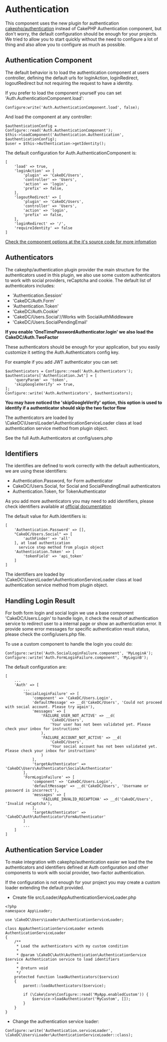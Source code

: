Authentication
==============
This component uses the new plugin for authentication [cakephp/authentication](https://github.com/cakephp/authentication/)
instead of CakePHP Authentication component, but don't worry, the default configuration should be enough for your
projects. We tried to allow you to start quickly without the need to configure a lot of thing and also
allow you to configure as much as possible.

Authentication Component
------------------------

The default behavior is to load the authentication component at users controller, 
defining the default urls for loginAction, loginRedirect, logoutRedirect but not requiring 
the request to have a identity.

If you prefer to load the component yourself you can set 'Auth.AuthenticationComponent.load':

```
Configure:write('Auth.AuthenticationComponent.load', false);
```

And load the component at any controller:

```
$authenticationConfig = Configure::read('Auth.AuthenticationComponent');
$this->loadComponent('Authentication.Authentication', $authenticationConfig);
$user = $this->Authentication->getIdentity();
```
The default configuration for Auth.AuthenticationComponent is:

```
[
    'load' => true,
    'loginAction' => [
        'plugin' => 'CakeDC/Users',
        'controller' => 'Users',
        'action' => 'login',
        'prefix' => false,
    ],
    'logoutRedirect' => [
        'plugin' => 'CakeDC/Users',
        'controller' => 'Users',
        'action' => 'login',
        'prefix' => false,
    ],
    'loginRedirect' => '/',
    'requireIdentity' => false
]
```

[Check the component options at the it's source code for more infomation](https://github.com/cakephp/authentication/blob/master/src/Controller/Component/AuthenticationComponent.php#L38)

Authenticators
--------------

The cakephp/authentication plugin provider the main structure for the authenticators used in this plugin,
we also use some custom authenticators to work with social providers, reCaptcha and cookie. The default
list of authenticators includes:

- 'Authentication.Session'
- 'CakeDC/Auth.Form'
- 'Authentication.Token'
- 'CakeDC/Auth.Cookie'
- 'CakeDC/Users.Social'//Works with SocialAuthMiddleware
- 'CakeDC/Users.SocialPendingEmail'

**If you enable 'OneTimePasswordAuthenticator.login' we also load the CakeDC/Auth.TwoFactor**

These authenticators should be enough for your application, but you easily customize it
setting the Auth.Authenticators config key.
  
For example if you add JWT authenticator you can set:

```
$authenticators = Configure::read('Auth.Authenticators');
$authenticators['Authentication.Jwt'] = [
    'queryParam' => 'token',
    'skipGoogleVerify' => true,
]; 
Configure::write('Auth.Authenticators', $authenticators);

``` 
**You may have noticed the 'skipGoogleVerify' option, this option is used to identify if a authenticator should skip
the two factor flow**

The authenticators are loaded by \CakeDC\Users\Loader\AuthenticationServiceLoader class at load authentication
service method from plugin object.
 
See the full Auth.Authenticators at config/users.php

Identifiers
-----------
The identifies are defined to work correctly with the default authenticators, we are using these identifiers:

- Authentication.Password, for Form authenticator
- CakeDC/Users.Social, for Social and SocialPendingEmail authenticators
- Authentication.Token, for TokenAuthenticator

As you add more authenticators you may need to add identifiers, please check identifiers available at 
[official documentation](https://github.com/cakephp/authentication/blob/master/docs/Identifiers.md)

The default value for Auth.Identifiers is:
```
[
    'Authentication.Password' => [],
    "CakeDC/Users.Social" => [
        'authFinder' => 'all'
    ], at load authentication
      service step method from plugin object
    'Authentication.Token' => [
        'tokenField' => 'api_token'
    ]
]
```
The identifiers are loaded by \CakeDC\Users\Loader\AuthenticationServiceLoader class at load authentication
service method from plugin object.


Handling Login Result
---------------------
For both form login and social login we use a base component 'CakeDC/Users.Login' to handle login,
it check the result of authentication service to redirect user to a internal page or show an authentication
error. It provide some error messages for specific authentication result status, please check the config/users.php file.

To use a custom component to handle the login you could do:
```
Configure::write('Auth.SocialLoginFailure.component', 'MyLoginA');
Configure::write('Auth.FormLoginFailure.component', 'MyLoginB');
``` 

The default configuration are:
```
[
    ...
    'Auth' => [
        ...
        'SocialLoginFailure' => [
            'component' => 'CakeDC/Users.Login',
            'defaultMessage' => __d('CakeDC/Users', 'Could not proceed with social account. Please try again'),
            'messages' => [
                'FAILURE_USER_NOT_ACTIVE' => __d(
                    'CakeDC/Users',
                    'Your user has not been validated yet. Please check your inbox for instructions'
                ),
                'FAILURE_ACCOUNT_NOT_ACTIVE' => __d(
                    'CakeDC/Users',
                    'Your social account has not been validated yet. Please check your inbox for instructions'
                )
            ],
            'targetAuthenticator' => 'CakeDC\Users\Authenticator\SocialAuthenticator'
        ],
        'FormLoginFailure' => [
            'component' => 'CakeDC/Users.Login',
            'defaultMessage' => __d('CakeDC/Users', 'Username or password is incorrect'),
            'messages' => [
                'FAILURE_INVALID_RECAPTCHA' => __d('CakeDC/Users', 'Invalid reCaptcha'),
            ],
            'targetAuthenticator' => 'CakeDC\Auth\Authenticator\FormAuthenticator'
        ]
        ...
    ]
]
``` 

Authentication Service Loader 
-----------------------------
To make integration with cakephp/authentication easier we load the the authenticators and identifiers
defined at Auth configuration and other components to work with social provider, two-factor authentication.

If the configuration is not enough for your project you may create a custom loader extending the 
default provided.

- Create file src/Loader/AppAuthenticationServiceLoader.php

```
<?php
namespace App\Loader;
 
use \CakeDC\Users\Loader\AuthenticationServiceLoader;
 
class AppAuthenticationServiceLoader extends AuthenticationServiceLoader
{
    /**
     * Load the authenticators with my custom condition
     *
     * @param \CakeDC\Auth\Authentication\AuthenticationService $service Authentication service to load identifiers
     *
     * @return void
     */
    protected function loadAuthenticators($service)
    {
        parent::loadAuthenticators($service);

        if (\Cake\Core\Configure::read('MyApp.enabledCustom')) {
            $service->loadAuthenticator('MyCustom', []);
        }
    }
}
```
- Change the authentication service loader:

```
Configure::write('Authentication.serviceLoader', \CakeDC\Users\Loader\AuthenticationServiceLoader::class);
```